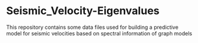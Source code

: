 # Seismic_Velocity-Eigenvalues
This repository contains some data files used for building a predictive model for seismic velocities based on spectral information of graph models
